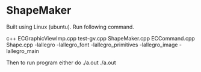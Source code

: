 # ShapeMaker
Built using Linux (ubuntu). Run following command.

c++ ECGraphicViewImp.cpp test-gv.cpp ShapeMaker.cpp ECCommand.cpp Shape.cpp -lallegro -lallegro_font -lallegro_primitives -lallegro_image -lallegro_main

Then to run program either do 
./a.out <FILENAME>
./a.out
